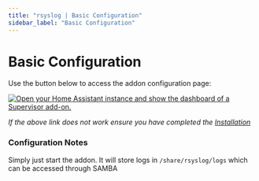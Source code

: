 ```yaml
---
title: "rsyslog | Basic Configuration"
sidebar_label: "Basic Configuration"
---
```


# Basic Configuration

Use the button below to access the addon configuration page:

[![Open your Home Assistant instance and show the dashboard of a Supervisor add-on.](https://my.home-assistant.io/badges/supervisor_addon.svg)](https://my.home-assistant.io/redirect/supervisor_addon/?addon=3490a758_rsyslog)

*If the above link does not work ensure you have completed the [Installation](/docs/installation)*

### Configuration Notes

Simply just start the addon. It will store logs in `/share/rsyslog/logs` which can be accessed through SAMBA